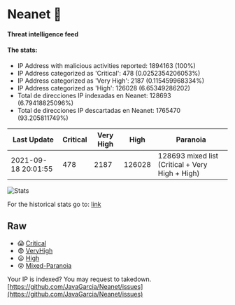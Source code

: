 # Neanet :hocho:
#### Threat intelligence feed
#### The stats:

- IP Address with malicious activities reported: 1894163 (100%)
- IP Address categorized as 'Critical':  478 (0.0252354206053%)
- IP Address categorized as 'Very High':  2187 (0.115459968334%)
- IP Address categorized as 'High':  126028 (6.65349286202)
- Total de direcciones IP indexadas en Neanet:  128693 (6.79418825096%)
- Total de direcciones IP descartadas en Neanet:  1765470 (93.205811749%)

| Last Update | Critical | Very High | High | Paranoia |
| --- | --- | --- | --- | --- |
| 2021-09-18 20:01:55 | 478 | 2187 | 126028 | 128693 mixed list (Critical + Very High + High)|

![Stats](https://docs.google.com/spreadsheets/d/e/2PACX-1vSnaNMIXVabIpDJjufMlzH7poXnshF3mgd8Is1g9ytUEzVsP5my4Trn8f-xkoLLQ38xpL3HtmUexLo6/pubchart?oid=501124687&format=image)

For the historical stats go to: [link](/stats.csv)
## Raw
- :scream: [Critical](https://raw.githubusercontent.com/JavaGarcia/Neanet/master/blacklists/neanet_critical.txt)
- :fearful: [VeryHigh](https://raw.githubusercontent.com/JavaGarcia/Neanet/master/blacklists/neanet_veryHigh.txtt)
- :frowning: [High](https://raw.githubusercontent.com/JavaGarcia/Neanet/master/blacklists/neanet_high.txt)
- :dizzy_face: [Mixed-Paranoia](https://raw.githubusercontent.com/JavaGarcia/Neanet/master/blacklists/neanet_all.txt)


Your IP is indexed? You may request to takedown. [https://github.com/JavaGarcia/Neanet/issues](https://github.com/JavaGarcia/Neanet/issues)


























































































































































































































































































































































































































































































































































































































































































































































































































































































































































































































































































































































































































































































































































































































































































































































































































































































































































































































































































































































































































































































































































































































































































































































































































































































































































































































































































































































































































































































































































































































































































































































































































































































































































































































































































































































































































































































































































































































































































































































































































































































































































































































































































































































































































































































































































































































































































































































































































































































































































































































































































































































































































































































































































































































































































































































































































































































































































































































































































































































































































































































































































































































































































































































































































































































































































































































































































































































































































































































































































































































































































































































































































































































































































































































































































































































































































































































































































































































































































































































































































































































































































































































































































































































































































































































































































































































































































































































































































































































































































































































































